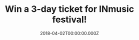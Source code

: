 ---
campaign-uuid: "c-a60a1189-342b-4ca8-ae3a-34305390932a"
type: "Preview"
category: "Competition"
date: "2018-04-02T00:00:00.000Z"
end-date: "2018-04-20T00:00:00.000Z"
disable-form: false
is_promoted: false
has_entry_page: true
title: "Win a 3-day ticket for INmusic festival!"
competition-description: "Fans of Nick Cave and the Bad Seeds, Queens of the Stone\
  \ Age, The Kills and St.Vincent get ready because your summer starts here! We’ve\
  \ been lucky enough to get our hands on tickets to the coveted INmusic Festival\
  \ and they’re up for grabs for one very lucky NME reader!"
hero-header: "Win a 3-day ticket for INmusic festival!"
hero-subheader: "Win a 3-day festival and 7-day camping ticket for INmusic Festival\
  \ in Zagreb, Croatia taking place from June 25th – 27th 2018!"
terms-confirmation: "N/A"
banner-img: "https://assets.expresslyapp.com/asset-266a833d-60c6-40fc-ade8-c8341d857d90.jpg"
logo-left-href: "http://www.nme.com/"
logo-left-image: "https://assets.expresslyapp.com/asset-72adbf1a-6bed-4427-84c6-e2efb2c697e2.jpg"
logo-left-title: "NME"
bg-image-hero: "https://assets.expresslyapp.com/asset-480d9801-1541-49ce-a2b9-bbf0504a3ece.jpg"
bg-image-first: "https://assets.expresslyapp.com/asset-cee651bd-125c-40a9-9679-ad298bf18257.jpg"
bg-image-second: "https://assets.expresslyapp.com/asset-5ab957f4-1c97-467d-835d-0167e2ff57d2.jpg"
bg-image-third: "https://assets.expresslyapp.com/asset-989e0c67-c5d3-429b-8873-6480d44275f0.jpg"
section1-content: "Fans of Nick Cave and the Bad Seeds, Queens of the Stone Age, The\
  \ Kills and St.Vincent get ready because your summer starts here! We’ve been lucky\
  \ enough to get our hands on tickets to the coveted INmusic Festival and they’re\
  \ up for grabs for one very lucky NME reader!"
section2-content: "What better way to kick of the summer off in style than with amazing\
  \ festival and camping tickets to the 13th INmusic festival in the beautiful Zageb,\
  \ Croatia? Spanning three beautiful islands in the middle of Lake Jarun, Zagreb,\
  \ you’ll be spoilt to find a more idyllic location to enjoy your favourite bands!"
section3-content: "<p>The line-up is packed to hilt with bands not to be missed live,\
  \ from pioneering new artists to rock legends. Kicking off the headliners are the\
  \ …Villians Josh Homme and the gang, Queens of Stone Age, bringing back their Californian\
  \ desert grooves; with over 20 million album sales worldwide you can’t afford to\
  \ miss Alice In Chains or the acclaimed Indie band Interpol’s Croatian debut and\
  \ many, many more.</p>\r\n<p>INmusic offers something for everyone. An array of\
  \ the best indie rock bands on the planet, sunshine, a picturesque location and\
  \ activities like swimming, yoga and sports. Hardcore campers lay back and relax\
  \ with the lakeside camping on two of the islands that are equipped with Wi-Fi,\
  \ showers and beaches camping has never looked so good!</p>\r\n<p>If you are over\
  \ 16, complete the form below to be in with a chance to rock out with INmusic in\
  \ Croatia!</p>\r\n<p>Good luck!</p>"
entry-title: "Win a 3-day ticket for INmusic festival!"
entry-content: "<p>Enter the draw to Win a 3-day ticket for INmusic festival by completing\
  \ the form below before 23:59 on 20 April 2018.</p>"
has-winner: false
prize-description: "2 winners win a 3-day festival and 7-day camping ticket to INmusic\
  \ festival, lake Jarun, Zagreb on 25th-27th June 2018"
special-conditions: "https://aaa.nme.com/etc/INMusic_TsCs.pdf"
---